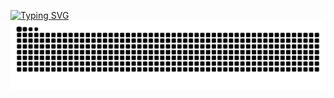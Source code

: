 [![Typing SVG](https://readme-typing-svg.herokuapp.com/?color=10B981&size=35&center=true&vCenter=true&width=1000&lines=hey,+I'm+Rafael+Severo+;Software+engineering+student)](https://git.io/typing-svg)
<img src="https://raw.githubusercontent.com/rafaeumesmo/Rafaeumesmo/output/snake.svg" alt="Snake animation" /> 




        
